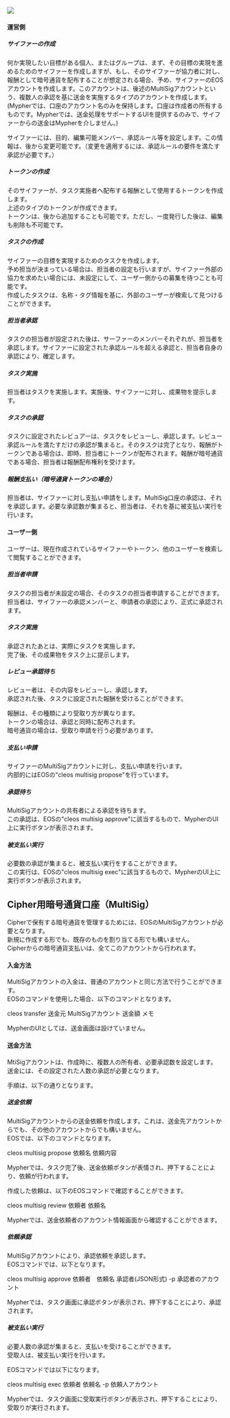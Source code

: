![](img/flow.png)

#### 運営側

##### サイファーの作成

何か実現したい目標がある個人、またはグループは、まず、その目標の実現を進めるためのサイファーを作成しますが、もし、そのサイファーが協力者に対し、報酬として暗号通貨を配布することが想定される場合、予め、サイファーのEOSアカウントを作成します。このアカウントは、後述のMultiSigアカウントという、複数人の承認を基に送金を実施するタイプのアカウントを作成します。(Mypherでは、口座のアカウント名のみを保持します。口座は作成者の所有するものです。Mypherでは、送金処理をサポートするUIを提供するのみで、サイファーからの送金はMypherを介しません。)

サイファーには、目的、編集可能メンバー、承認ルール等を設定します。この情報は、後から変更可能です。（変更を適用するには、承認ルールの要件を満たす承認が必要です。）

##### トークンの作成

そのサイファーが、タスク実施者へ配布する報酬として使用するトークンを作成します。  
上述のタイプのトークンが作成できます。  
トークンは、後から追加することも可能です。ただし、一度発行した後は、編集も削除も不可能です。

##### タスクの作成

サイファーの目標を実現するためのタスクを作成します。  
予め担当が決まっている場合は、担当者の設定も行いますが、サイファー外部の協力を求めたい場合には、未設定にして、ユーザー側からの募集を待つことも可能です。  
作成したタスクは、名称・タグ情報を基に、外部のユーザーが検索して見つけることができます。

##### 担当者承認

タスクの担当者が設定された後は、サーファーのメンバーそれぞれが、担当者を承認します。サイファーに設定された承認ルールを超える承認と、担当者自身の承認により、確定します。

##### タスク実施

担当者はタスクを実施します。実施後、サイファーに対し、成果物を提示します。

##### タスクの承認

タスクに設定されたレビュアーは、タスクをレビューし、承認します。レビュー承認ルールを満たすだけの承認が集まると。そのタスクは完了となり、報酬がトークンである場合は、即時、担当者にトークンが配布されます。報酬が暗号通貨である場合、担当者は報酬配布権利を受けます。

##### 報酬支払い（暗号通貨トークンの場合）

担当者は、サイファーに対し支払い申請をします。MultiSig口座の承認は、それを承認します。必要な承認数が集まると、担当者は、それを基に被支払い実行を行います。

#### ユーザー側

ユーザーは、現在作成されているサイファーやトークン、他のユーザーを検索して閲覧することができます。

##### 担当者申請

タスクの担当者が未設定の場合、そのタスクの担当者申請することができます。  
担当者は、サイファーの承認メンバーと、申請者の承認により、正式に承認されます。

##### タスク実施

承認されたあとは、実際にタスクを実施します。  
完了後、その成果物をタスク上に提示します。

##### レビュー承認待ち

レビュー者は、その内容をレビューし、承認します。  
承認された後、タスクに設定された報酬を受けることができます。

報酬は、その種類により受取り方が異なります。  
トークンの場合は、承認と同時に配布されます。  
暗号通貨の場合は、受取り申請を行う必要があります。

##### 支払い申請

サイファーのMultiSigアカウントに対し、支払い申請を行います。  
内部的にはEOSの"cleos multisig propose"を行っています。

##### 承認待ち

MultiSigアカウントの共有者による承認を待ちます。  
この承認は、EOSの"cleos multisig approve"に該当するもので、MypherのUI上に実行ボタンが表示されます。

##### 被支払い実行

必要数の承認が集まると、被支払い実行をすることができます。  
この実行は、EOSの"cleos multisig exec"に該当するもので、MypherのUI上に実行ボタンが表示されます。


## Cipher用暗号通貨口座（MultiSig）

Cipherで保有する暗号通貨を管理するためには、EOSのMultiSigアカウントが必要となります。  
新規に作成する形でも、既存のものを割り当てる形でも構いません。  
Cipherからの暗号通貨支払いは、全てこのアカウントから行われます。

#### 入金方法

MultiSigアカウントの入金は、普通のアカウントと同じ方法で行うことができます。  
EOSのコマンドを使用した場合、以下のコマンドとなります。

cleos transfer 送金元 MultiSigアカウント 送金額 メモ

MypherのUIとしては、送金画面は設けていません。

#### 送金方法

MtiSigアカウントは、作成時に、複数人の所有者、必要承認数を設定します。  
送金には、その設定された人数の承認が必要となります。

手順は、以下の通りとなります。

##### 送金依頼

MultiSigアカウントからの送金依頼を作成します。これは、送金先アカウントからでも、その他のアカウントからでも構いません。  
EOSでは、以下のコマンドとなります。

cleos multisig propose 依頼名 依頼内容

Mypherでは、タスク完了後、送金依頼ボタンが表情され、押下することにより、依頼が行われます。

作成した依頼は、以下のEOSコマンドで確認することができます。

cleos multisig review 依頼者 依頼名

Mypherでは、送金依頼者のアカウント情報画面から確認することができます。

##### 依頼承認

MultiSigアカウントにより、承認依頼を承認します。  
EOSコマンドでは、以下となります。

cleos multisig approve 依頼者　依頼名 承認者(JSON形式) -p 承認者のアカウント

Mypherでは、タスク画面に承認ボタンが表示され、押下することにより、承認されます。

##### 被支払い実行

必要人数の承認が集まると、支払いを受けることができます。   
受取人は、被支払い実行を行います。

EOSコマンドでは以下になります。

cleos multisig exec 依頼者 依頼名 -p 依頼人アカウント

Mypherでは、タスク画面に受取実行ボタンが表示され、押下することにより、受取りが実行されます。


